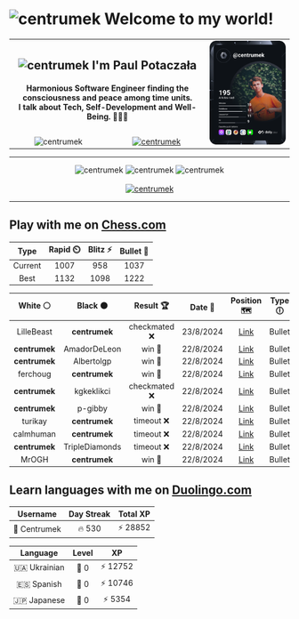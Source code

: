 <h1>
  <img
    src="https://emojis.slackmojis.com/emojis/images/1531849430/4246/blob-sunglasses.gif"
    width="30"
    alt="centrumek"
  />
  Welcome to my world!
</h1>

<table>
  <tbody>
    <tr>
      <td align="center" width="70%" colspan="2">
        <h2>
          <img
            src="https://raw.githubusercontent.com/MartinHeinz/MartinHeinz/master/wave.gif"
            width="30px"
            alt="centrumek"
          />
          I'm Paul Potaczała
        </h2>
        <h4>
          Harmonious Software Engineer finding the consciousness and peace among time units.
          <br/>
          I talk about Tech, Self-Development and Well-Being. 🌿🧘🚀
        </h4>
      </td>
      <td width="30%" rowspan="2">
        <a href="https://app.daily.dev/centrumek">
          <img
            src="./devcard.svg"
            alt="centrumek"
          />
        </a>
      </td>
    </tr>
    <tr align="center">
      <td>
        <img
          src="https://komarev.com/ghpvc/?username=centrumek&label=visitors&color=0e75b6&style=flat"
          alt="centrumek"
        >
      </td>
      <td>
        <a href="https://stackoverflow.com/users/14496012/centrumek">
          <img
            src="https://stackoverflow.com/users/flair/14496012.png?theme=dark"
            alt="centrumek"
          >
        </a>
      </td>
    </tr>
  </tbody>
</table>

---
<div align="center">
  <img 
    src="https://github-readme-stats.vercel.app/api?username=centrumek&show_icons=true&count_private=true&theme=dark&hide_border=true&hide=issues,contribs&bg_color=00000000"
    alt="centrumek"
  />
  <img
    src="https://github-readme-stats.vercel.app/api/top-langs/?username=centrumek&layout=compact&hide_border=true&theme=dark&bg_color=00000000&langs_count=6&exclude_repo=air-statistic-app"
    alt="centrumek"
  />
  <img 
    src="https://github-readme-streak-stats.herokuapp.com?user=centrumek&theme=dark&hide_border=true&background=FFFFFF00"
    alt="centrumek"
  />
  <br/>
  <br/>
  <a href="https://www.buymeacoffee.com/centrumek">
    <img
      src="https://cdn.buymeacoffee.com/buttons/v2/default-orange.png"
      height="50"
      width="210"
      alt="centrumek"
    />
  </a>
</div>

---

## Play with me on [Chess.com](https://www.chess.com/member/centrumek)

<div align="center">
<!--START_SECTION:chessStats-->
<!-- Automatically generated with https://github.com/Balastrong/chess-stats-action -->

| Type | Rapid ⏲️ | Blitz ⚡ | Bullet 🔫 |
|:---:|:---:|:---:|:---:|
| Current | 1007 | 958 | 1037 |
| Best | 1132 | 1098 | 1222 |

| White ⚪ | Black ⚫ | Result 🏆 | Date 📅 | Position 🗺️ | Type 🕕 |
|:---:|:---:|:---:|:---:|:---:|:---:|
| LilleBeast | **centrumek** | checkmated ❌ | 23/8/2024 | <a href="http://www.ee.unb.ca/cgi-bin/tervo/fen.pl?select=2rkr3/pp6/n1pQ4/8/3P3P/6PR/PP1K1P2/R7 b - -">Link</a> | Bullet |
| **centrumek** | AmadorDeLeon | win 🥇 | 22/8/2024 | <a href="http://www.ee.unb.ca/cgi-bin/tervo/fen.pl?select=4b1k1/pp3ppp/2pNp3/2P1r3/1P3K2/Pr6/7P/3R3R b - -">Link</a> | Bullet |
| **centrumek** | Albertolgp | win 🥇 | 22/8/2024 | <a href="http://www.ee.unb.ca/cgi-bin/tervo/fen.pl?select=8/p1K4k/1p6/1P1p1p1p/P3b2P/q7/8/8 b - -">Link</a> | Bullet |
| ferchoug | **centrumek** | win 🥇 | 22/8/2024 | <a href="http://www.ee.unb.ca/cgi-bin/tervo/fen.pl?select=8/p4R2/p6r/4Qpk1/8/1P6/PKP5/8 w - -">Link</a> | Bullet |
| **centrumek** | kgkeklikci | checkmated ❌ | 22/8/2024 | <a href="http://www.ee.unb.ca/cgi-bin/tervo/fen.pl?select=1KR5/q1r2kp1/1pp5/1n2p1p1/4P1P1/3P4/P7/7R w - -">Link</a> | Bullet |
| **centrumek** | p-gibby | win 🥇 | 22/8/2024 | <a href="http://www.ee.unb.ca/cgi-bin/tervo/fen.pl?select=5rk1/p3pp1p/3p1np1/3Pn3/N3P1PK/5q1P/8/4R3 b - -">Link</a> | Bullet |
| turikay | **centrumek** | timeout ❌ | 22/8/2024 | <a href="http://www.ee.unb.ca/cgi-bin/tervo/fen.pl?select=8/8/R7/1B3p1p/p4PbP/k5P1/8/2K5 b - -">Link</a> | Bullet |
| calmhuman | **centrumek** | timeout ❌ | 22/8/2024 | <a href="http://www.ee.unb.ca/cgi-bin/tervo/fen.pl?select=8/8/3k4/3p4/2PK3P/6P1/PP6/8 b - -">Link</a> | Bullet |
| **centrumek** | TripleDiamonds | timeout ❌ | 22/8/2024 | <a href="http://www.ee.unb.ca/cgi-bin/tervo/fen.pl?select=2k1r3/1p3K2/5p2/2P1q3/3pP2P/8/8/5n2 w - -">Link</a> | Bullet |
| MrOGH | **centrumek** | win 🥇 | 22/8/2024 | <a href="http://www.ee.unb.ca/cgi-bin/tervo/fen.pl?select=r7/pp6/2p2k2/3p2p1/3P4/7Q/PPP2r1P/1K4R1 w - -">Link</a> | Bullet |

<!--END_SECTION:chessStats-->
</div>

## Learn languages with me on [Duolingo.com](https://www.duolingo.com/profile/Centrumek)

<div align="center">
<!--START_SECTION:duolingoStats-->
<!-- Automatically generated with https://github.com/centrumek/duolingo-readme-stats-->

| Username | Day Streak | Total XP |
|:---:|:---:|:---:|
| 👤 Centrumek | 🔥 530 | ⚡ 28852 |

| Language | Level | XP |
|:---:|:---:|:---:|
| 🇺🇦 Ukrainian | 👑 0 | ⚡ 12752 |
| 🇪🇸 Spanish | 👑 0 | ⚡ 10746 |
| 🇯🇵 Japanese | 👑 0 | ⚡ 5354 |

<!--END_SECTION:duolingoStats-->
</div>
<!--
**centrumek/centrumek** is a ✨ _special_ ✨ repository because its `README.md` (this file) appears on your GitHub profile.

Here are some ideas to get you started:

- 🔭 I’m currently working on ...
- 🌱 I’m currently learning ...
- 👯 I’m looking to collaborate on ...
- 🤔 I’m looking for help with ...
- 💬 Ask me about ...
- 📫 How to reach me: ...
- 😄 Pronouns: ...
- ⚡ Fun fact: ...
-->
